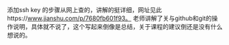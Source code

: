 添加ssh key 的步骤从网上查的，讲解的挺详细，网址见此https://www.jianshu.com/p/7680fb601f93。
老师讲解了关与github和git的操作说明，具体就不说了，这个写起来倒像是总结，关于课程的建议倒还是没有什么想说的。

